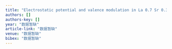 ```yaml
---
title: "Electrostatic potential and valence modulation in La 0.7 Sr 0.3 MnO 3 thin films"
authors: []
authors-key: []
year: "数据暂缺"
article-link: "数据暂缺"
venue: "数据暂缺"
bibex: "数据暂缺"
---
```

